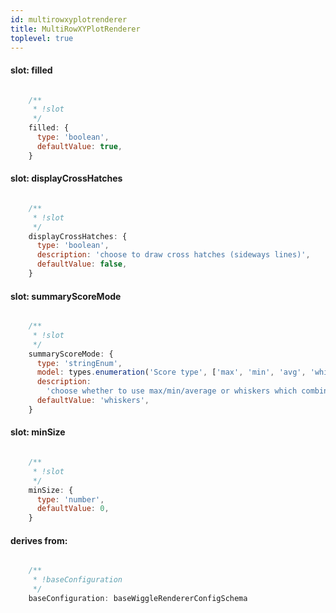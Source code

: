 ```yaml
---
id: multirowxyplotrenderer
title: MultiRowXYPlotRenderer
toplevel: true
---
```


#### slot: filled
```js

    /**
     * !slot
     */
    filled: {
      type: 'boolean',
      defaultValue: true,
    }
```
#### slot: displayCrossHatches
```js

    /**
     * !slot
     */
    displayCrossHatches: {
      type: 'boolean',
      description: 'choose to draw cross hatches (sideways lines)',
      defaultValue: false,
    }
```
#### slot: summaryScoreMode
```js

    /**
     * !slot
     */
    summaryScoreMode: {
      type: 'stringEnum',
      model: types.enumeration('Score type', ['max', 'min', 'avg', 'whiskers']),
      description:
        'choose whether to use max/min/average or whiskers which combines all three into the same rendering',
      defaultValue: 'whiskers',
    }
```
#### slot: minSize
```js

    /**
     * !slot
     */
    minSize: {
      type: 'number',
      defaultValue: 0,
    }
```
#### derives from: 
```js

    /**
     * !baseConfiguration
     */
    baseConfiguration: baseWiggleRendererConfigSchema
```
